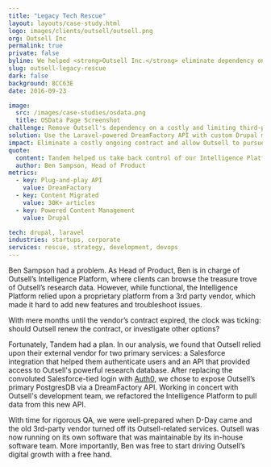```yaml
---
title: "Legacy Tech Rescue"
layout: layouts/case-study.html
logo: images/clients/outsell/outsell.png
org: Outsell Inc
permalink: true
private: false
byline: We helped <strong>Outsell Inc.</strong> eliminate dependency on a third-party vendor by creating a new <strong>Laravel</strong>-powered API to feed an ecosystem of <strong>Drupal</strong> sites.
slug: outsell-legacy-rescue
dark: false
background: 8CC63E
date: 2016-09-23

image:
  src: /images/case-studies/osdata.png
  title: OSData Page Screenshot
challenge: Remove Outsell's dependency on a costly and limiting third-party API.
solution: Use the Laravel-powered DreamFactory API with custom Drupal modules to distribute data.
impact: Eliminate a costly ongoing contract and allow Outsell to pursue new development directions with in-house resources.
quote:
  content: Tandem helped us take back control of our Intelligence Platform, opening up new ways to better serve our clients.
  author: Ben Sampson, Head of Product
metrics:
  - key: Plug-and-play API
    value: DreamFactory
  - key: Content Migrated
    value: 30K+ articles
  - key: Powered Content Management
    value: Drupal

tech: drupal, laravel
industries: startups, corporate
services: rescue, strategy, development, devops
---
```


Ben Sampson had a problem. As Head of Product, Ben is in charge of Outsell’s Intelligence Platform, where clients can browse the treasure trove of Outsell’s research data. However, while functional, the Intelligence Platform relied upon a proprietary platform from a 3rd party vendor, which made it hard to add new features and troubleshoot issues.

With mere months until the vendor’s contract expired, the clock was ticking: should Outsell renew the contract, or investigate other options?

Fortunately, Tandem had a plan. In our analysis, we found that Outsell relied upon their external vendor for two primary services: a Salesforce integration that helped them authenticate users and an API that provided access to Outsell's powerful research database. After replacing the convoluted Salesforce-tied login with [Auth0](./outsell-auth0.md), we chose to expose Outsell’s primary PostgresDB via a DreamFactory API. Working in concert with Outsell's development team, we refactored the Intelligence Platform to pull data from this new API.

With time for rigorous QA, we were well-prepared when D-Day came and the old 3rd-party vendor turned off its Outsell-related services. Outsell was now running on its own software that was maintainable by its in-house software team. More importantly, Ben was free to start driving Outsell’s digital growth with a free hand.
